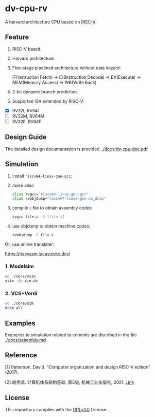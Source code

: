# dv-cpu-rv

A harvard architecture CPU based on [RISC-V](https://riscv.org/technical/specifications/).

## Feature

1. RISC-V based.

2. Harvard architecture.

3. Five-stage pipelined architecture without data hazard:

   IF(Instruction Fetch) => ID(Instruction Decode) => EX(Execute) => MEM(Memory Access) => WB(Write Back)

4. 2-bit dynamic branch prediction.

5. Supported ISA extended by RISC-V:

- [x] RV32I, RV64I
- [ ] RV32M, RV64M
- [ ] RV32F, RV64F

## Design Guide

The detailed design documentation is provided. [./docs/dv-cpu-doc.pdf](https://github.com/devindang/dv-cpu-rv/blob/main/docs/dv-cpu-doc.pdf)

## Simulation

1. install `riscv64-linux-gnu-gcc`;

2. make alias:

   ```sh
   alias rvgcc="riscv64-linux-gnu-gcc"
   alias rvobjdump="riscv64-linux-gnu-objdump"
   ```

3. compile `c` file to obtain assembly codes:

   ```sh
   rvgcc file.c -S [file.s]
   ```

4. use objdump to obtain machine codes:

   ```sh
   rvobjdump -S file.c
   ```

Or, use online translater:

https://riscvasm.lucasteske.dev/

### 1. Modelsim

```sh
cd ./core/vsim
vsim -do sim.do
```

### 2. VCS+Verdi

```sh
cd ./core/sim
make all
```

## Examples

Examples to simulation related to commits are discribed in the file [./docs/assembly.md](https://github.com/devindang/dv-cpu-rv/blob/main/docs/assembly.md)

## Reference

[1] Patterson, David. "Computer organization and design RISC-V edition" (2017).

[2] 胡伟武. 计算机体系结构基础. 第3版, 机械工业出版社, 2021. [Link](https://github.com/foxsen/archbase)

## License

This repository complies with the [GPLv3.0](https://www.gnu.org/licenses/gpl-3.0.en.html) License.

